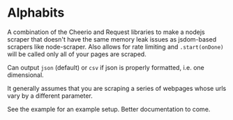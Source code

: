 # Alphabits

A combination of the Cheerio and Request libraries to make a nodejs scraper that doesn't have the same memory leak issues as jsdom-based scrapers like node-scraper. Also allows for rate limiting and `.start(onDone)` will be called only all of your pages are scraped.

Can output `json` (default) or `csv` if json is properly formatted, i.e. one dimensional.

It generally assumes that you are scraping a series of webpages whose urls vary by a different parameter. 

See the example for an example setup. Better documentation to come.

